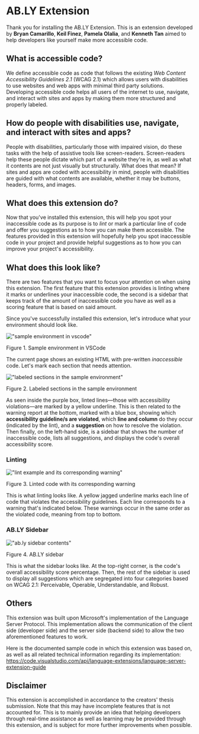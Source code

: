 # AB.LY Extension

Thank you for installing the AB.LY Extension.
This is an extension developed by **Bryan Camarillo**, **Keil Finez**, **Pamela Olalia**, and **Kenneth Tan** aimed to help developers like yourself make more accessible code.

## What is accessible code?

We define accessible code as code that follows the existing _Web Content Accessibility Guidelines 2.1_ (WCAG 2.1) which allows users with disabilities to use websites and web apps with minimal third party solutions. Developing accessible code helps all users of the internet to use, navigate, and interact with sites and apps by making them more structured and properly labeled.

## How do people with disabilities use, navigate, and interact with sites and apps?

People with disabilities, particularly those with impaired vision, do these tasks with the help of assistive tools like screen-readers. Screen-readers help these people dictate which part of a website they're in, as well as what it contents are not just visually but structurally. What does that mean? If sites and apps are coded with accessibility in mind, people with disabilities are guided with what contents are available, whether it may be buttons, headers, forms, and images.

## What does this extension do?

Now that you've installed this extension, this will help you spot your inaccessible code as its purpose is to _lint_ or mark a particular line of code and offer you suggestions as to how you can make them accessible. The features provided in this extension will hopefully help you spot inaccessible code in your project and provide helpful suggestions as to how you can improve your project's accessibility.

## What does this look like?

There are two features that you want to focus your attention on when using this extension. The first feature that this extension provides is linting where it marks or underlines your inaccessible code, the second is a sidebar that keeps track of the amount of inaccessible code you have as well as a scoring feature that is based on said amount.

Since you've successfully installed this extension, let's introduce what your environment should look like.

!["sample environment in vscode"](images/ably01.png)

Figure 1. Sample environment in VSCode

The current page shows an existing HTML with pre-written _inaccessible_ code. Let's mark each section that needs attention.

!["labeled sections in the sample environment"](images/ably02.png)

Figure 2. Labeled sections in the sample environment

As seen inside the purple box, linted lines—those with accessibility violations—are marked by a yellow underline. This is then related to the warning report at the bottom, marked with a blue box, showing which **accessibility guideline/s are violated**, which **line and column** do they occur (indicated by the lint), and a **suggestion** on how to resolve the violation. Then finally, on the left-hand side, is a sidebar that shows the number of inaccessible code, lists all suggestions, and displays the code's overall accessibility score.

### Linting

!["lint example and its corresponding warning"](images/ably03.png)

Figure 3. Linted code with its corresponding warning

This is what linting looks like. A yellow jagged underline marks each line of code that violates the accessibility guidelines. Each line corresponds to a warning that's indicated below. These warnings occur in the same order as the violated code, meaning from top to bottom.

### AB.LY Sidebar

!["ab.ly sidebar contents"](images/ably04.png)

Figure 4. AB.LY sidebar

This is what the sidebar looks like. At the top-right corner, is the code's overall accessibility score percentage. Then, the rest of the sidebar is used to display all suggestions which are segregated into four categories based on WCAG 2.1: Perceivable, Operable, Understandable, and Robust.

## Others

This extension was built upon Microsoft's implementation of the Language Server Protocol. This implementation allows the communication of the client side (developer side) and the server side (backend side) to allow the two aforementioned features to work.

Here is the documented sample code in which this extension was based on, as well as all related technical information regarding its implementation: https://code.visualstudio.com/api/language-extensions/language-server-extension-guide

## Disclaimer

This extension is accomplished in accordance to the creators' thesis submission. Note that this may have incomplete features that is not accounted for. This is to mainly provide an idea that helping developers through real-time assistance as well as learning may be provided through this extension, and is subject for more further improvements when possible.
